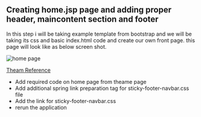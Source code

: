 ## Creating **home.jsp** page and adding proper header, maincontent section and footer

In this step i will be taking example template from bootstrap and we will be taking its css and basic index.html code and create our own 
front page. this page will look like as below screen shot.

![home page](https://github.com/webutech/Doctor-Appoinment-Spring-App/blob/master/images/homepage.png)

[Theam Reference](https://getbootstrap.com/docs/4.0/examples/sticky-footer-navbar/)

- Add required code on home page from theame page
- Add additional spring link preparation tag for sticky-footer-navbar.css file
- Add the link for sticky-footer-navbar.css
- rerun the application

